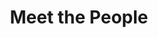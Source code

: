 ---
layout: people
order: 7
title: Meet the People
name: "Nianping Liu, PhD"
position: "Postdoc"
current: true
headshot: "nianping.png"
google_scholar: "https://scholar.google.com/citations?user=8mNxQswAAAAJ"
GitHub: "https://github.com/jefferyUstc"
bio: "I'm an incoming postdoc at the Qiu lab in Stanford. My research ambitions are rooted in a profound interest in the organogenesis of heart and others, and the spatial-temporal fate determination of cells. I aim to integrate high-precision spatial multi-omics technologies with advanced machine learning techniques to pioneer insights into these complex biological processes. I received my PhD at University of Science and Technology of China, where I harnessed single-cell multi-omics technologies to unravel the immunological mechanisms behind tumors and infectious diseases. When outside the lab, I enjoy playing badminton."
twitter: ""
---